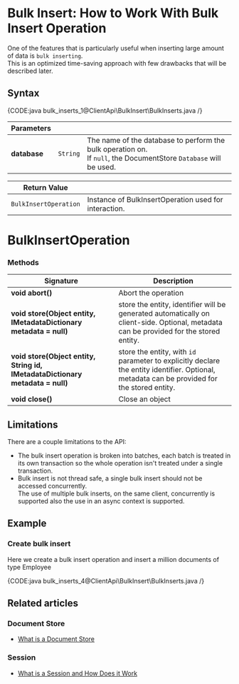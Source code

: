 # Bulk Insert: How to Work With Bulk Insert Operation

One of the features that is particularly useful when inserting large amount of data is `bulk inserting`.  
This is an optimized time-saving approach with few drawbacks that will be described later.

## Syntax

{CODE:java bulk_inserts_1@ClientApi\BulkInsert\BulkInserts.java /}

| Parameters | | |
| ------------- | ------------- | ----- |
| **database** | `String` | The name of the database to perform the bulk operation on.<br>If `null`, the DocumentStore `Database` will be used. |

| Return Value | |
| ------------- | ----- |
| `BulkInsertOperation`| Instance of BulkInsertOperation used for interaction. |

# BulkInsertOperation

### Methods

| Signature | Description |
| ----------| ----- |
| **void abort()** | Abort the operation |
| **void store(Object entity, IMetadataDictionary metadata = null)** | store the entity, identifier will be generated automatically on client-side. Optional, metadata can be provided for the stored entity. |
| **void store(Object entity, String id, IMetadataDictionary metadata = null)** | store the entity, with `id` parameter to explicitly declare the entity identifier. Optional, metadata can be provided for the stored entity.|
| **void close()** | Close an object |

## Limitations

There are a couple limitations to the API:

* The bulk insert operation is broken into batches, each batch is treated in its own transaction 
  so the whole operation isn't treated under a single transaction.
* Bulk insert is not thread safe, a single bulk insert should not be accessed concurrently.  
  The use of multiple bulk inserts, on the same client, concurrently is supported also the 
  use in an async context is supported.

## Example

### Create bulk insert

Here we create a bulk insert operation and insert a million documents of type Employee

{CODE:java bulk_inserts_4@ClientApi\BulkInsert\BulkInserts.java /}

## Related articles

### Document Store

- [What is a Document Store](../../client-api/what-is-a-document-store)

### Session

- [What is a Session and How Does it Work](../../client-api/session/what-is-a-session-and-how-does-it-work)
